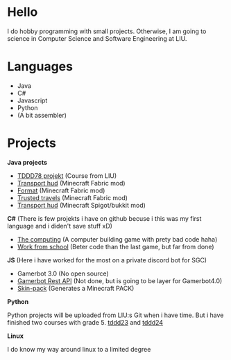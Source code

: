 # Hello


I do hobby programming with small projects. Otherwise, I am going to science in Computer Science and Software Engineering at LIU.

# Languages
- Java
- C#
- Javascript
- Python
- (A bit assembler)

# Projects

**Java projects**

- [TDDD78 projekt](https://github.com/lukasabbe/TDDD78-projekt) (Course from LIU)
- [Transport hud](https://github.com/lukasabbe/transport-hud) (Minecraft Fabric mod)
- [Format](https://github.com/lukasabbe/Format) (Minecraft Fabric mod)
- [Trusted travels](https://github.com/lukasabbe/Trusted-Travels) (Minecraft Fabric mod)
- [Transport hud](https://github.com/lukasabbe/SpawnEggDisabler) (Minecraft Spigot/bukkit mod)

**C#** (There is few projekts i have on github becuse i this was my first language and i diden't save stuff xD)

- [The computing](https://github.com/lukasabbe/thecomputing) (A computer building game with prety bad code haha)
- [Work from school](https://github.com/lukasabbe/Gymnasiearbetet) (Beter code than the last game, but far from done)

**JS** (Here i have worked for the most on a private discord bot for SGC)

- Gamerbot 3.0 (No open source)
- [Gamerbot Rest API](https://github.com/stamdiscord/Gamerbot-REST-API) (Not done, but is going to be layer for Gamerbot4.0)
- [Skin-pack](https://github.com/lukasabbe/skin-pack) (Generates a Minecraft PACK)

**Python**

Python projects will be uploaded from LIU:s Git when i have time.
But i have finished two courses with grade 5. [tddd23](https://www.ida.liu.se/~TDDE23/) and [tddd24](https://www.ida.liu.se/~TDDE24/)

**Linux** 

I do know my way around linux to a limited degree
